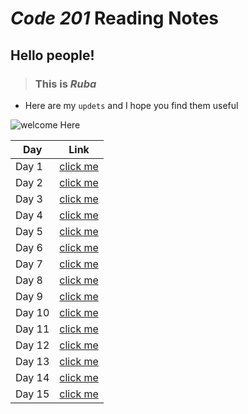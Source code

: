 # *Code 201* Reading Notes 

## Hello people!

> ###  This is ***Ruba*** 
- Here are my `updets`  and I hope you find them useful 

![welcome Here](https://res.cloudinary.com/practicaldev/image/fetch/s--xk_bukJd--/c_imagga_scale,f_auto,fl_progressive,h_420,q_auto,w_1000/https://thepracticaldev.s3.amazonaws.com/i/mrwi729n6z36y41in2sh.jpg)


Day | Link
------------ | -------------
Day 1 | [click me](https://rubabanat.github.io/Reading_Notes/class-01)
Day 2 | [click me]()
Day 3 | [click me]()
Day 4 | [click me]()
Day 5 | [click me]()
Day 6 | [click me]()
Day 7 | [click me]()
Day 8 | [click me]()
Day 9 | [click me]()
Day 10| [click me]()
Day 11| [click me]()
Day 12| [click me]()
Day 13| [click me]()
Day 14| [click me]()
Day 15| [click me]()



